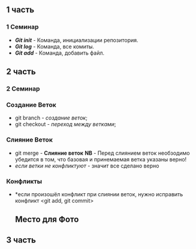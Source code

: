 ## 1 часть
### 1 Семинар
* __*Git init*__ - Команда, инициализации репозитория. 
* __*Git log*__ - Команда, все комиты.
* __*Git add*__ - Команда, добавить файл.

  
## 2 часть
### 2 Семинар
### __Создание Веток__
* git branch - *создание веток*;
* git checkout - *переход между ветками*;

### __Слияние Веток__
* git merge - __Слияние веток__
__NB__ - Перед слиянием веток необзодимо убедится в том, что базовая и принемаемая ветка указаны верно!
* *если ветки не конфликтуют* - значит все сделано верно



### __Конфликты__
* *если произошёл конфликт при слиянии веток, нужно исправить конфликт <git add, git commit>
  ## Место для Фото
  
  
## 3 часть